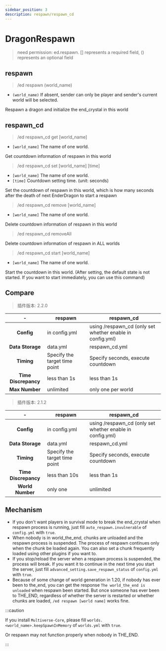 ```yaml
---
sidebar_position: 3
description: respawn/respawn_cd
---
```


# DragonRespawn
> need permission: ed.respawn. [] represents a required field, () represents an optional field

## respawn
> /ed respawn (world_name)

* `(world_name)` If absent, sender can only be player and sender's current world will be selected.

Respawn a dragon and initialize the end_crystal in this world

## respawn_cd
> /ed respawn_cd get \[world_name]

* `[world_name]` The name of one world.

Get countdown information of respawn in this world
> /ed respawn_cd set \[world_name] \[time]

* `[world_name]` The name of one world.
* `[time]` Countdown setting time. (unit: seconds)

Set the countdown of respawn in this world, which is how many seconds after the death of next EnderDragon to start a respawn
> /ed respawn_cd remove \[world_name]

* `[world_name]` The name of one world.

Delete countdown information of respawn in this world
> /ed respawn_cd removeAll

Delete countdown information of respawn in ALL worlds
> /ed respawn_cd start \[world_name]

* `[world_name]` The name of one world.

Start the countdown in this world. 
(After setting, the default state is not started. If you want to start immediately, you can use this command)

## Compare
> 插件版本: 2.2.0

| - | respawn | respawn_cd |
| :----: | ---- | ---- |
| **Config** | in config.yml | using /respawn_cd (only set whether enable in config.yml) |
| **Data Storage** | data.yml | respawn_cd.yml |
| **Timing** | Specify the target time point | Specify seconds, execute countdown |
| **Time Discrepancy** | less than 1s | less than 1s |
| **Max Number** | unlimited | only one per world |

> 插件版本: 2.1.2

| - | respawn | respawn_cd |
| :----: | ---- | ---- |
| **Config** | in config.yml | using /respawn_cd (only set whether enable in config.yml) |
| **Data Storage** | data.yml | respawn_cd.yml |
| **Timing** | Specify the target time point | Specify seconds, execute countdown |
| **Time Discrepancy** | less than 10s | less than 1s |
| **World Number** | only one | unlimited |

## Mechanism
* If you don't want players in survival mode to break the end_crystal when respawn process is running, just fill `auto_respawn.invulnerable` of `config.yml` with `true`.
* When nobody is in world_the_end, chunks are unloaded and the respawn process is suspended. 
The process of respawn continues only when the chunk be loaded again. 
You can also set a chunk frequently loaded using other plugins if you want to.
* If you stop/reload the server when a respawn process is suspended, the process will break. 
If you want it to continue in the next time you start the server, just fill `advanced_setting.save_respawn_status` of `config.yml` with `true`.
* Because of some change of world generation in 1.20, if nobody has ever been to the_end, you can get the response `The world_the_end is unloaded` when respawn been started. 
But once someone has ever been to THE_END, regardless of whether the server is restarted or whether chunks are loaded, `/ed respawn [world name]` works fine.

:::caution

If you install `Multiverse-Core`, please fill `worlds.<world_name>.keepSpawnInMemory` of `worlds.yml` with `true`.

Or respawn may not function properly when nobody in THE_END.

:::
